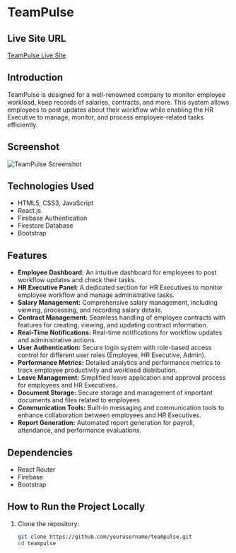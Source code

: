 # TeamPulse

## Live Site URL
[TeamPulse Live Site](https://assignment12-e4afd.web.app)

## Introduction
TeamPulse is designed for a well-renowned company to monitor employee workload, keep records of salaries, contracts, and more. This system allows employees to post updates about their workflow while enabling the HR Executive to manage, monitor, and process employee-related tasks efficiently.

## Screenshot
![TeamPulse Screenshot](https://i.ibb.co.com/d0Wtg239/Screenshot-2025-02-11-014153.png)

## Technologies Used
- HTML5, CSS3, JavaScript
- React.js
- Firebase Authentication
- Firestore Database
- Bootstrap

## Features
- **Employee Dashboard:** An intuitive dashboard for employees to post workflow updates and check their tasks.
- **HR Executive Panel:** A dedicated section for HR Executives to monitor employee workflow and manage administrative tasks.
- **Salary Management:** Comprehensive salary management, including viewing, processing, and recording salary details.
- **Contract Management:** Seamless handling of employee contracts with features for creating, viewing, and updating contract information.
- **Real-Time Notifications:** Real-time notifications for workflow updates and administrative actions.
- **User Authentication:** Secure login system with role-based access control for different user roles (Employee, HR Executive, Admin).
- **Performance Metrics:** Detailed analytics and performance metrics to track employee productivity and workload distribution.
- **Leave Management:** Simplified leave application and approval process for employees and HR Executives.
- **Document Storage:** Secure storage and management of important documents and files related to employees.
- **Communication Tools:** Built-in messaging and communication tools to enhance collaboration between employees and HR Executives.
- **Report Generation:** Automated report generation for payroll, attendance, and performance evaluations.

## Dependencies
- React Router
- Firebase
- Bootstrap

## How to Run the Project Locally
1. Clone the repository:
   ```bash
   git clone https://github.com/yourusername/teampulse.git
   cd teampulse